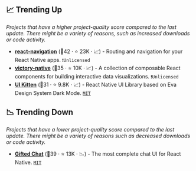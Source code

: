## 📈 Trending Up

_Projects that have a higher project-quality score compared to the last update. There might be a variety of reasons, such as increased downloads or code activity._

- <b><a href="https://github.com/react-navigation/react-navigation">react-navigation</a></b> (🥇42 ·  ⭐ 23K · 📈) - Routing and navigation for your React Native apps. <code>❗Unlicensed</code>
- <b><a href="https://github.com/FormidableLabs/victory">victory-native</a></b> (🥇35 ·  ⭐ 10K · 📈) - A collection of composable React components for building interactive data visualizations. <code>❗Unlicensed</code>
- <b><a href="https://github.com/akveo/react-native-ui-kitten">UI Kitten</a></b> (🥈31 ·  ⭐ 9.8K · 📈) - React Native UI Library based on Eva Design System Dark Mode. <code><a href="http://bit.ly/34MBwT8">MIT</a></code>

## 📉 Trending Down

_Projects that have a lower project-quality score compared to the last update. There might be a variety of reasons such as decreased downloads or code activity._

- <b><a href="https://github.com/FaridSafi/react-native-gifted-chat">Gifted Chat</a></b> (🥇39 ·  ⭐ 13K · 📉) - The most complete chat UI for React Native. <code><a href="http://bit.ly/34MBwT8">MIT</a></code>

